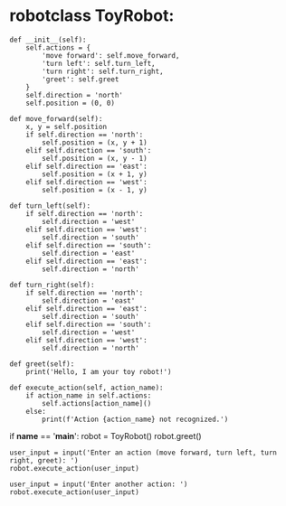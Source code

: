 # robotclass ToyRobot:
    def __init__(self):
        self.actions = {
            'move forward': self.move_forward,
            'turn left': self.turn_left,
            'turn right': self.turn_right,
            'greet': self.greet
        }
        self.direction = 'north'
        self.position = (0, 0)

    def move_forward(self):
        x, y = self.position
        if self.direction == 'north':
            self.position = (x, y + 1)
        elif self.direction == 'south':
            self.position = (x, y - 1)
        elif self.direction == 'east':
            self.position = (x + 1, y)
        elif self.direction == 'west':
            self.position = (x - 1, y)

    def turn_left(self):
        if self.direction == 'north':
            self.direction = 'west'
        elif self.direction == 'west':
            self.direction = 'south'
        elif self.direction == 'south':
            self.direction = 'east'
        elif self.direction == 'east':
            self.direction = 'north'

    def turn_right(self):
        if self.direction == 'north':
            self.direction = 'east'
        elif self.direction == 'east':
            self.direction = 'south'
        elif self.direction == 'south':
            self.direction = 'west'
        elif self.direction == 'west':
            self.direction = 'north'

    def greet(self):
        print('Hello, I am your toy robot!')

    def execute_action(self, action_name):
        if action_name in self.actions:
            self.actions[action_name]()
        else:
            print(f'Action {action_name} not recognized.')


if __name__ == '__main__':
    robot = ToyRobot()
    robot.greet()

    user_input = input('Enter an action (move forward, turn left, turn right, greet): ')
    robot.execute_action(user_input)

    user_input = input('Enter another action: ')
    robot.execute_action(user_input)
